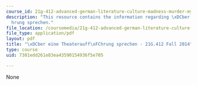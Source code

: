 ```yaml
---
course_id: 21g-412-advanced-german-literature-culture-madness-murder-mysteries-fall-2014
description: "This resource contains the information regarding \xDCber eine theaterauff\xFC\
  hrung sprechen."
file_location: /coursemedia/21g-412-advanced-german-literature-culture-madness-murder-mysteries-fall-2014/7301edd261e83ea43590154936f5e705_MIT21G_412F14_Wo10-11_Ueb.pdf
file_type: application/pdf
layout: pdf
title: "\xDCber eine Theaterauff\xFChrung sprechen - 21G.412 Fall 2014"
type: course
uid: 7301edd261e83ea43590154936f5e705

---
```

None